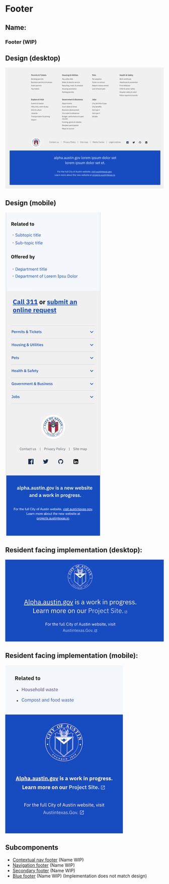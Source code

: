 # Footer

## Name:

### Footer (WIP)

## Design (desktop)

![desktop](footer/xd-desktop.png)

## Design (mobile)

![mobile](footer/xd-mobile.png)

## Resident facing implementation (desktop):

![desktop](footer/desktop.png)

## Resident facing implementation (mobile):

![mobile](footer/mobile.png)

## Subcomponents

- [Contextual nav footer](contextual_nav_footer.md) (Name WIP)
- [Navigation footer](navigation_footer.md) (Name WIP)
- [Secondary footer](secondary_footer.md) (Name WIP)
- [Blue footer](blue_footer.md) (Name WIP) (Implementation does not match design)
